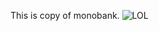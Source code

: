 This is copy of monobank.
![LOL]([http://url/to/img.png](https://latifundist.com/media/company/600-s/00/01/1678/spar-118912.png))
